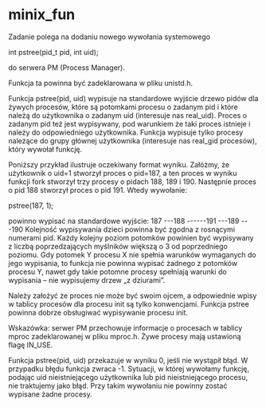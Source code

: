 # minix_fun

Zadanie polega na dodaniu nowego wywołania systemowego

int pstree(pid_t pid, int uid);

do serwera PM (Process Manager).

Funkcja ta powinna być zadeklarowana w pliku unistd.h.

Funkcja pstree(pid, uid) wypisuje na standardowe wyjście drzewo pidów
dla żywych procesów, które są potomkami procesu o zadanym pid i które należą do
użytkownika o zadanym uid (interesuje nas real_uid). Proces o zadanym pid też
jest wypisywany, pod warunkiem że taki proces istnieje i należy do odpowiedniego
użytkownika. Funkcja wypisuje tylko procesy należące do grupy głównej użytkownika
(interesuje nas real_gid procesów), który wywołał funkcję.

Poniższy przykład ilustruje oczekiwany format wyniku.
Załóżmy, że użytkownik o uid=1 stworzył proces o pid=187, a ten proces w wyniku
funkcji fork stworzył trzy procesy o pidach 188, 189 i 190. Następnie proces
o pid 188 stworzył proces o pid 191. Wtedy wywołanie:

pstree(187, 1);

powinno wypisać na standardowe wyjście:
187
---188
------191
---189
---190
Kolejność wypisywania dzieci powinna być zgodna z rosnącymi numerami pid. Każdy
kolejny poziom potomków powinien być wypisywany z liczbą poprzedzających
myślników większą o 3 od poprzedniego poziomu. Gdy potomek Y procesu X nie
spełnia warunków wymaganych do jego wypisania, to funkcja nie powinna wypisać
żadnego z potomków procesu Y, nawet gdy takie potomne procesy spełniają warunki
do wypisania – nie wypisujemy drzew „z dziurami”.

Należy założyć że proces nie może być swoim ojcem, a odpowiednie wpisy w tablicy
procesów dla procesu init są tylko konwencjami. Funkcja pstree powinna dobrze
obsługiwać wypisywanie procesu init.

Wskazówka: serwer PM przechowuje informacje o procesach w tablicy mproc
zadeklarowanej w pliku mproc.h. Żywe procesy mają ustawioną flagę IN_USE.

Funkcja pstree(pid, uid) przekazuje w wyniku 0, jeśli nie wystąpił błąd.
W przypadku błędu funkcja zwraca -1. Sytuacji, w której wywołamy funkcję,
podając uid nieistniejącego użytkownika lub pid nieistniejącego procesu,
nie traktujemy jako błąd. Przy takim wywołaniu nie powinny zostać wypisane
żadne procesy.

